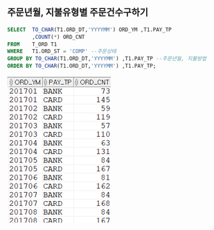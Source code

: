 ## 주문년월, 지불유형별 주문건수구하기
```sql
SELECT  TO_CHAR(T1.ORD_DT,'YYYYMM') ORD_YM ,T1.PAY_TP
        ,COUNT(*) ORD_CNT
FROM    T_ORD T1
WHERE   T1.ORD_ST = 'COMP' --주문상태
GROUP BY TO_CHAR(T1.ORD_DT,'YYYYMM') ,T1.PAY_TP --주문년월, 지불방법
ORDER BY TO_CHAR(T1.ORD_DT,'YYYYMM') ,T1.PAY_TP;
```
<img src="picture/그림50.png" height="60%" />